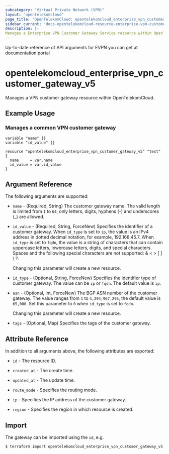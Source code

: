 ```yaml
---
subcategory: "Virtual Private Network (VPN)"
layout: "opentelekomcloud"
page_title: "OpenTelekomCloud: opentelekomcloud_enterprise_vpn_customer_gateway_v5"
sidebar_current: "docs-opentelekomcloud-resource-enterprise-vpn-customer-gateway-v5"
description: |-
Manages a Enterprise VPN Customer Gateway Service resource within OpenTelekomCloud.
---
```


Up-to-date reference of API arguments for EVPN you can get at
[documentation portal](https://docs.otc.t-systems.com/virtual-private-network/api-ref/api_reference_enterprise_edition_vpn/apis_of_enterprise_edition_vpn/customer_gateway/index.html)

# opentelekomcloud_enterprise_vpn_customer_gateway_v5

Manages a VPN customer gateway resource within OpenTelekomCloud.

## Example Usage

### Manages a common VPN customer gateway

```hcl
variable "name" {}
variable "id_value" {}

resource "opentelekomcloud_enterprise_vpn_customer_gateway_v5" "test" {
  name     = var.name
  id_value = var.id_value
}
```


## Argument Reference

The following arguments are supported:

* `name` - (Required, String) The customer gateway name.
  The valid length is limited from `1` to `64`, only letters, digits, hyphens (-) and underscores (_) are allowed.

* `id_value` - (Required, String, ForceNew) Specifies the identifier of a customer gateway.
  When `id_type` is set to `ip`, the value is an IPv4 address in dotted decimal notation, for example, 192.168.45.7.
  When `id_type` is set to `fqdn`, the value is a string of characters that can contain uppercase letters, lowercase letters,
  digits, and special characters. Spaces and the following special characters are not supported: & < > [ ] \ ?.

  Changing this parameter will create a new resource.

* `id_type` - (Optional, String, ForceNew) Specifies the identifier type of customer gateway.
  The value can be `ip` or `fqdn`. The default value is `ip`.

* `asn` - (Optional, Int, ForceNew) The BGP ASN number of the customer gateway.
  The value ranges from `1` to `4,294,967,295`, the default value is `65,000`.
  Set this parameter to `0` when `id_type` is set to `fqdn`.

  Changing this parameter will create a new resource.

* `tags` - (Optional, Map) Specifies the tags of the customer gateway.

## Attribute Reference

In addition to all arguments above, the following attributes are exported:

* `id` - The resource ID.

* `created_at` - The create time.

* `updated_at` - The update time.

* `route_mode` - Specifies the routing mode.

* `ip` - Specifies the IP address of the customer gateway.

* `region` - Specifies the region in which resource is created.

## Import

The gateway can be imported using the `id`, e.g.

```bash
$ terraform import opentelekomcloud_enterprise_vpn_customer_gateway_v5.cgw <id>
```
